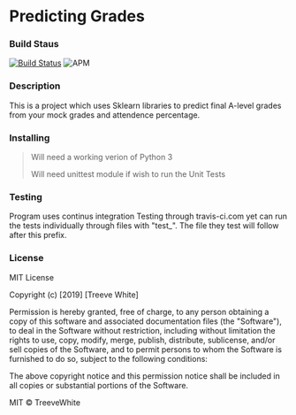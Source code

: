 # Predicting Grades
### Build Staus

[![Build Status](https://travis-ci.org/TreeveWhite/Predicting-Grades.svg?branch=master)](https://travis-ci.org/TreeveWhite/Predicting-Grades)
![APM](https://img.shields.io/apm/l/vim-mode.svg)
### Description
This is a project which uses Sklearn libraries to predict final A-level grades from your mock grades and attendence percentage. 

### Installing
> Will need a working verion of Python 3
>>
> Will need unittest module if wish to run the Unit Tests


### Testing
Program uses continus integration Testing through travis-ci.com yet can run the tests individually through files with "test_".
The file they test will follow after this prefix.

### License
MIT License

Copyright (c) [2019] [Treeve White]

Permission is hereby granted, free of charge, to any person obtaining a copy
of this software and associated documentation files (the "Software"), to deal
in the Software without restriction, including without limitation the rights
to use, copy, modify, merge, publish, distribute, sublicense, and/or sell
copies of the Software, and to permit persons to whom the Software is
furnished to do so, subject to the following conditions:

The above copyright notice and this permission notice shall be included in all
copies or substantial portions of the Software.

MIT © TreeveWhite
